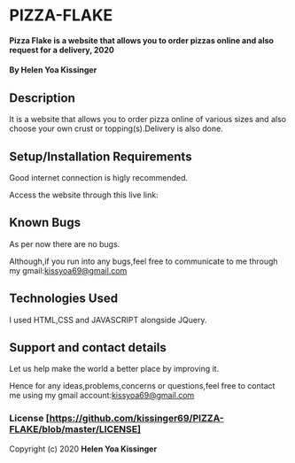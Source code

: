 # PIZZA-FLAKE
#### Pizza Flake is a website that allows you to order pizzas online and also request for a delivery, 2020
#### By **Helen Yoa Kissinger**
## Description
It is a website that allows you to order pizza online of various sizes and also choose your own crust or topping(s).Delivery is also done.
## Setup/Installation Requirements
Good internet connection is higly recommended.

Access the website through this live link:
## Known Bugs
As per now there are no bugs.

Although,if you run into any bugs,feel free to communicate to me through my gmail:kissyoa69@gmail.com
## Technologies Used
I used HTML,CSS and JAVASCRIPT alongside JQuery.
## Support and contact details
Let us help make the world a better place by improving it.

Hence for any ideas,problems,concerns or questions,feel free to contact me using my gmail account:kissyoa69@gmail.com
### License [https://github.com/kissinger69/PIZZA-FLAKE/blob/master/LICENSE]
Copyright (c) 2020 **Helen Yoa Kissinger**
